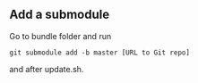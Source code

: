 ## Add a submodule

Go to bundle folder and run

``
git submodule add -b master [URL to Git repo]
``

and after update.sh.
